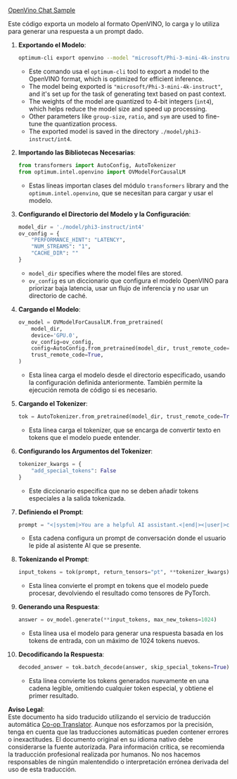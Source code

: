 <!--
CO_OP_TRANSLATOR_METADATA:
{
  "original_hash": "a2a54312eea82ac654fb0f6d39b1f772",
  "translation_date": "2025-05-07T11:05:31+00:00",
  "source_file": "md/02.Application/01.TextAndChat/Phi3/E2E_OpenVino_Chat.md",
  "language_code": "es"
}
-->
[OpenVino Chat Sample](../../../../../../code/06.E2E/E2E_OpenVino_Chat_Phi3-instruct.ipynb)

Este código exporta un modelo al formato OpenVINO, lo carga y lo utiliza para generar una respuesta a un prompt dado.

1. **Exportando el Modelo**:
   ```bash
   optimum-cli export openvino --model "microsoft/Phi-3-mini-4k-instruct" --task text-generation-with-past --weight-format int4 --group-size 128 --ratio 0.6 --sym --trust-remote-code ./model/phi3-instruct/int4
   ```
   - Este comando usa el `optimum-cli` tool to export a model to the OpenVINO format, which is optimized for efficient inference.
   - The model being exported is `"microsoft/Phi-3-mini-4k-instruct"`, and it's set up for the task of generating text based on past context.
   - The weights of the model are quantized to 4-bit integers (`int4`), which helps reduce the model size and speed up processing.
   - Other parameters like `group-size`, `ratio`, and `sym` are used to fine-tune the quantization process.
   - The exported model is saved in the directory `./model/phi3-instruct/int4`.

2. **Importando las Bibliotecas Necesarias**:
   ```python
   from transformers import AutoConfig, AutoTokenizer
   from optimum.intel.openvino import OVModelForCausalLM
   ```
   - Estas líneas importan clases del módulo `transformers` library and the `optimum.intel.openvino`, que se necesitan para cargar y usar el modelo.

3. **Configurando el Directorio del Modelo y la Configuración**:
   ```python
   model_dir = './model/phi3-instruct/int4'
   ov_config = {
       "PERFORMANCE_HINT": "LATENCY",
       "NUM_STREAMS": "1",
       "CACHE_DIR": ""
   }
   ```
   - `model_dir` specifies where the model files are stored.
   - `ov_config` es un diccionario que configura el modelo OpenVINO para priorizar baja latencia, usar un flujo de inferencia y no usar un directorio de caché.

4. **Cargando el Modelo**:
   ```python
   ov_model = OVModelForCausalLM.from_pretrained(
       model_dir,
       device='GPU.0',
       ov_config=ov_config,
       config=AutoConfig.from_pretrained(model_dir, trust_remote_code=True),
       trust_remote_code=True,
   )
   ```
   - Esta línea carga el modelo desde el directorio especificado, usando la configuración definida anteriormente. También permite la ejecución remota de código si es necesario.

5. **Cargando el Tokenizer**:
   ```python
   tok = AutoTokenizer.from_pretrained(model_dir, trust_remote_code=True)
   ```
   - Esta línea carga el tokenizer, que se encarga de convertir texto en tokens que el modelo puede entender.

6. **Configurando los Argumentos del Tokenizer**:
   ```python
   tokenizer_kwargs = {
       "add_special_tokens": False
   }
   ```
   - Este diccionario especifica que no se deben añadir tokens especiales a la salida tokenizada.

7. **Definiendo el Prompt**:
   ```python
   prompt = "<|system|>You are a helpful AI assistant.<|end|><|user|>can you introduce yourself?<|end|><|assistant|>"
   ```
   - Esta cadena configura un prompt de conversación donde el usuario le pide al asistente AI que se presente.

8. **Tokenizando el Prompt**:
   ```python
   input_tokens = tok(prompt, return_tensors="pt", **tokenizer_kwargs)
   ```
   - Esta línea convierte el prompt en tokens que el modelo puede procesar, devolviendo el resultado como tensores de PyTorch.

9. **Generando una Respuesta**:
   ```python
   answer = ov_model.generate(**input_tokens, max_new_tokens=1024)
   ```
   - Esta línea usa el modelo para generar una respuesta basada en los tokens de entrada, con un máximo de 1024 tokens nuevos.

10. **Decodificando la Respuesta**:
    ```python
    decoded_answer = tok.batch_decode(answer, skip_special_tokens=True)[0]
    ```
    - Esta línea convierte los tokens generados nuevamente en una cadena legible, omitiendo cualquier token especial, y obtiene el primer resultado.

**Aviso Legal**:  
Este documento ha sido traducido utilizando el servicio de traducción automática [Co-op Translator](https://github.com/Azure/co-op-translator). Aunque nos esforzamos por la precisión, tenga en cuenta que las traducciones automáticas pueden contener errores o inexactitudes. El documento original en su idioma nativo debe considerarse la fuente autorizada. Para información crítica, se recomienda la traducción profesional realizada por humanos. No nos hacemos responsables de ningún malentendido o interpretación errónea derivada del uso de esta traducción.